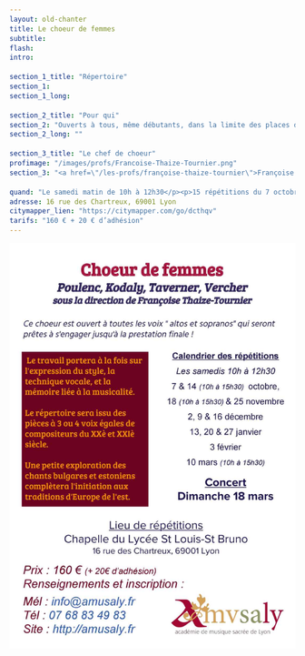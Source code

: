 ```yaml
---
layout: old-chanter
title: Le choeur de femmes
subtitle: 
flash: 
intro: 

section_1_title: "Répertoire"
section_1: 
section_1_long: 

section_2_title: "Pour qui"
section_2: "Ouverts à tous, même débutants, dans la limite des places disponibles"
section_2_long: ""

section_3_title: "Le chef de choeur"
profimage: "/images/profs/Francoise-Thaize-Tournier.png"
section_3: "<a href=\"/les-profs/françoise-thaize-tournier\">Françoise THAIZE-TOURNIER</a>"

quand: "Le samedi matin de 10h à 12h30</p><p>15 répétitions du 7 octobre jusqu'au 18 mars"
adresse: 16 rue des Chartreux, 69001 Lyon
citymapper_lien: "https://citymapper.com/go/dcthqv"
tarifs: "160 € + 20 € d’adhésion"
---
```


<img alt="" src="/chanter/Flyer pour choeur de femmes.jpg">